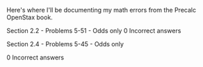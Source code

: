 Here's where I'll be documenting my math errors from the Precalc OpenStax book.

Section 2.2 - Problems 5-51 - Odds only
0 Incorrect answers

Section 2.4 - Problems 5-45 - Odds only

0 Incorrect answers